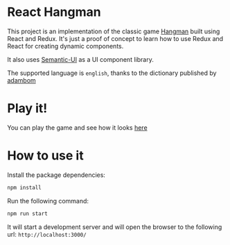 # React Hangman

This project is an implementation of the classic game [Hangman](https://en.wikipedia.org/wiki/Hangman_(game)) built using React and Redux.
It's just a proof of concept to learn how to use Redux and React for creating dynamic components.

It also uses [Semantic-UI](https://react.semantic-ui.com/) as a UI component library.

The supported language is `english`, thanks to the dictionary published by [adambom](https://github.com/adambom/dictionary)

# Play it!
You can play the game and see how it looks [here](https://sergief.github.io/react-hangman/)
# How to use it
Install the package dependencies:
```bash
npm install
```
Run the following command:
```bash
npm run start
```

It will start a development server and will open the browser to the following url: `http://localhost:3000/`